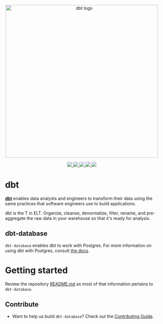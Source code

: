 <p align="center">
    <img
        src="https://raw.githubusercontent.com/dbt-labs/dbt/ec7dee39f793aa4f7dd3dae37282cc87664813e4/etc/dbt-logo-full.svg"
        alt="dbt logo"
        width="500"
    />
</p>

<p align="center">
    <a href="https://pypi.org/project/dbt-database/">
        <img src="https://badge.fury.io/py/dbt-database.svg" />
    </a>
    <a target="_blank" href="https://pypi.org/project/dbt-database/" style="background:none">
        <img src="https://img.shields.io/pypi/pyversions/dbt-database">
    </a>
    <a href="https://github.com/psf/black">
        <img src="https://img.shields.io/badge/code%20style-black-000000.svg" />
    </a>
    <a href="https://github.com/python/mypy">
        <img src="https://www.mypy-lang.org/static/mypy_badge.svg" />
    </a>
    <a href="https://pepy.tech/project/dbt-database">
        <img src="https://static.pepy.tech/badge/dbt-database/month" />
    </a>
</p>

# dbt

**[dbt](https://www.getdbt.com/)** enables data analysts and engineers to transform their data using the same practices that software engineers use to build applications.

dbt is the T in ELT. Organize, cleanse, denormalize, filter, rename, and pre-aggregate the raw data in your warehouse so that it's ready for analysis.

## dbt-database

`dbt-database` enables dbt to work with Postgres.
For more information on using dbt with Postgres, consult [the docs](https://docs.getdbt.com/docs/profile-database).

# Getting started

Review the repository [README.md](../README.md) as most of that information pertains to `dbt-database`.

## Contribute

- Want to help us build `dbt-database`? Check out the [Contributing Guide](CONTRIBUTING.md).
